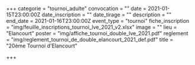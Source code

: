 +++
categorie = "tournoi_adulte"
convocation = ""
date = 2021-01-15T23:00:00Z
date_inscription = ""
date_tirage = ""
description = ""
end_date = 2021-01-16T23:00:00Z
event_type = "tournoi"
fiche_inscription = "img/feuille_inscriptions_tournoi_lve_2021_v2.xlsx"
image = ""
lieu = "Elancourt"
poster = "img/affiche_tournoi_double_lve_2021.pdf"
reglement = "img/reglement_tournoi_de_double_elancourt_2021_def.pdf"
title = "20ème Tournoi d'Elancourt"

+++
